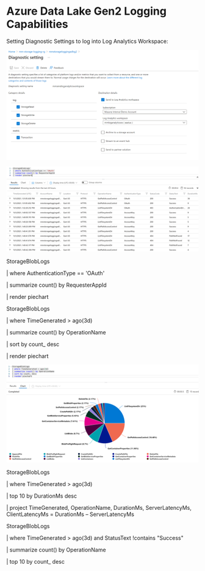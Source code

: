 Azure Data Lake Gen2 Logging Capabilities
=========================================

Setting Diagnostic Settings to log into Log Analytics Workspace:

![Graphical user interface, text, application, email Description automatically generated](media/c63b2840c8629bff2aaeec2fdfd13679.png)

![Table Description automatically generated](media/7fdf7279e6d9dfb33fde9df00a2347ea.png)

StorageBlobLogs

\| where AuthenticationType == 'OAuth'

\| summarize count() by RequesterAppId

\| render piechart

StorageBlobLogs

\| where TimeGenerated \> ago(3d)

\| summarize count() by OperationName

\| sort by count\_ desc

\| render piechart

![Chart, pie chart Description automatically generated](media/e3dc380a6efd2bf9918da353438fefcf.png)

StorageBlobLogs

\| where TimeGenerated \> ago(3d)

\| top 10 by DurationMs desc

\| project TimeGenerated, OperationName, DurationMs, ServerLatencyMs,
ClientLatencyMs = DurationMs – ServerLatencyMs

StorageBlobLogs

\| where TimeGenerated \> ago(3d) and StatusText !contains "Success"

\| summarize count() by OperationName

\| top 10 by count\_ desc
